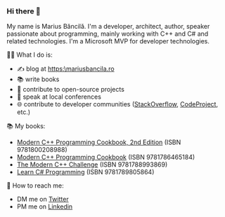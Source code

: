 ### Hi there 👋

My name is Marius Băncilă. I'm a developer, architect, author, speaker passionate about programming, mainly working with C++ and C# and related technologies. I'm a Microsoft MVP for developer technologies.

👨‍💻 What I do is:
- ✍️ blog at [https:\\mariusbancila.ro](https:\\mariusbancila.ro)
- 📚 write books
- 🧰 contribute to open-source projects
- 📢 speak at local conferences
- 🌐 contribute to developer communities ([StackOverflow](https://stackoverflow.com/users/648078/marius-bancila), [CodeProject](https://www.codeproject.com/Members/MariusBancila), etc.)

📚 My books:
- [Modern C++ Programming Cookbook, 2nd Edition](https://mariusbancila.ro/blog/2020/09/16/the-2nd-edition-of-modern-cpp-programming-cookbook-has-been-published/) (ISBN 9781800208988)
- [Modern C++ Programming Cookbook](https://mariusbancila.ro/blog/2017/05/09/my-book-modern-cpp-programming-cookbook-has-been-published/) (ISBN 9781786465184)
- [The Modern C++ Challenge](https://mariusbancila.ro/blog/2018/05/25/my-book-the-modern-c-challenge-has-been-published/) (ISBN 9781788993869)
- [Learn C# Programming](https://mariusbancila.ro/blog/2020/05/05/my-book-learn-cs-programming-has-been-published/) (ISBN 9781789805864)

💬 How to reach me:
- DM me on [Twitter](https://twitter.com/mariusbancila)
- PM me on [Linkedin](https://www.linkedin.com/in/mariusbancila/) 

